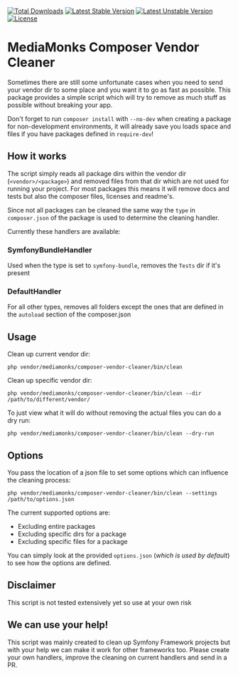 [![Total Downloads](https://poser.pugx.org/mediamonks/composer-vendor-cleaner/downloads)](https://packagist.org/packages/mediamonks/composer-vendor-cleaner)
[![Latest Stable Version](https://poser.pugx.org/mediamonks/composer-vendor-cleaner/v/stable)](https://packagist.org/packages/mediamonks/composer-vendor-cleaner)
[![Latest Unstable Version](https://poser.pugx.org/mediamonks/composer-vendor-cleaner/v/unstable)](https://packagist.org/packages/mediamonks/composer-vendor-cleaner)
[![License](https://poser.pugx.org/mediamonks/composer-vendor-cleaner/license)](https://packagist.org/packages/mediamonks/composer-vendor-cleaner)

# MediaMonks Composer Vendor Cleaner

Sometimes there are still some unfortunate cases when you need to send your vendor dir to some place and you want it to go as fast as possible.
This package provides a simple script which will try to remove as much stuff as possible without breaking your app.

Don't forget to run ``composer install`` with ``--no-dev`` when creating a package for non-development environments, it will already save you loads space and files if you have packages defined in ``require-dev``!

## How it works

The script simply reads all package dirs within the vendor dir (``<vendor>/<package>``) and removed files from that dir which are not used for running your project.
For most packages this means it will remove docs and tests but also the composer files, licenses and readme's.

Since not all packages can be cleaned the same way the ``type`` in ``composer.json`` of the package is used to determine the cleaning handler.

Currently these handlers are available:

### SymfonyBundleHandler

Used when the type is set to ``symfony-bundle``, removes the ``Tests`` dir if it's present

### DefaultHandler

For all other types, removes all folders except the ones that are defined in the ``autoload`` section of the composer.json


## Usage

Clean up current vendor dir:

```
php vendor/mediamonks/composer-vendor-cleaner/bin/clean
```

Clean up specific vendor dir:

```
php vendor/mediamonks/composer-vendor-cleaner/bin/clean --dir /path/to/different/vendor/
```

To just view what it will do without removing the actual files you can do a dry run:

```
php vendor/mediamonks/composer-vendor-cleaner/bin/clean --dry-run
```

## Options

You pass the location of a json file to set some options which can influence the cleaning process:

```
php vendor/mediamonks/composer-vendor-cleaner/bin/clean --settings /path/to/options.json
```

The current supported options are:
- Excluding entire packages
- Excluding specific dirs for a package
- Excluding specific files for a package

You can simply look at the provided ``options.json`` (_which is used by default_) to see how the options are defined.

## Disclaimer

This script is not tested extensively yet so use at your own risk

## We can use your help!

This script was mainly created to clean up Symfony Framework projects but with your help we can make it work for other frameworks too.
Please create your own handlers, improve the cleaning on current handlers and send in a PR.
